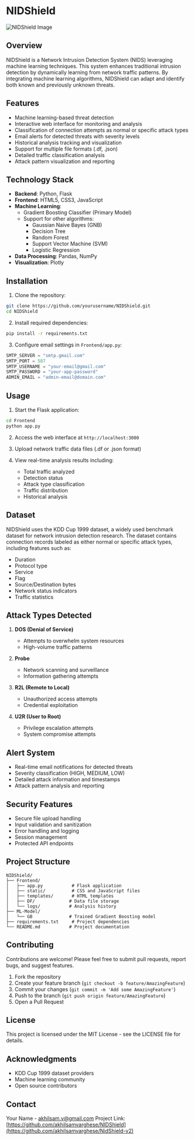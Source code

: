 # NIDShield
![NIDShield Image](<Frontend/static/images/Screenshot 2025-02-26 at 5.10.46 AM.png>)
## Overview
NIDShield is a Network Intrusion Detection System (NIDS) leveraging machine learning techniques. This system enhances traditional intrusion detection by dynamically learning from network traffic patterns. By integrating machine learning algorithms, NIDShield can adapt and identify both known and previously unknown threats.

## Features
- Machine learning-based threat detection
- Interactive web interface for monitoring and analysis
- Classification of connection attempts as normal or specific attack types
- Email alerts for detected threats with severity levels
- Historical analysis tracking and visualization
- Support for multiple file formats (.df, .json)
- Detailed traffic classification analysis
- Attack pattern visualization and reporting

## Technology Stack
- **Backend**: Python, Flask
- **Frontend**: HTML5, CSS3, JavaScript
- **Machine Learning**:
  - Gradient Boosting Classifier (Primary Model)
  - Support for other algorithms:
    - Gaussian Naive Bayes (GNB)
    - Decision Tree
    - Random Forest
    - Support Vector Machine (SVM)
    - Logistic Regression
- **Data Processing**: Pandas, NumPy
- **Visualization**: Plotly

## Installation

1. Clone the repository:
```bash
git clone https://github.com/yourusername/NIDShield.git
cd NIDShield
```

2. Install required dependencies:
```bash
pip install -r requirements.txt
```

3. Configure email settings in `Frontend/app.py`:
```python
SMTP_SERVER = "smtp.gmail.com"
SMTP_PORT = 587
SMTP_USERNAME = "your-email@gmail.com"
SMTP_PASSWORD = "your-app-password"
ADMIN_EMAIL = "admin-email@domain.com"
```

## Usage

1. Start the Flask application:
```bash
cd Frontend
python app.py
```

2. Access the web interface at `http://localhost:3000`

3. Upload network traffic data files (.df or .json format)

4. View real-time analysis results including:
   - Total traffic analyzed
   - Detection status
   - Attack type classification
   - Traffic distribution
   - Historical analysis

## Dataset
NIDShield uses the KDD Cup 1999 dataset, a widely used benchmark dataset for network intrusion detection research. The dataset contains connection records labeled as either normal or specific attack types, including features such as:
- Duration
- Protocol type
- Service
- Flag
- Source/Destination bytes
- Network status indicators
- Traffic statistics

## Attack Types Detected
1. **DOS (Denial of Service)**
   - Attempts to overwhelm system resources
   - High-volume traffic patterns

2. **Probe**
   - Network scanning and surveillance
   - Information gathering attempts

3. **R2L (Remote to Local)**
   - Unauthorized access attempts
   - Credential exploitation

4. **U2R (User to Root)**
   - Privilege escalation attempts
   - System compromise attempts

## Alert System
- Real-time email notifications for detected threats
- Severity classification (HIGH, MEDIUM, LOW)
- Detailed attack information and timestamps
- Attack pattern analysis and reporting

## Security Features
- Secure file upload handling
- Input validation and sanitization
- Error handling and logging
- Session management
- Protected API endpoints

## Project Structure
```
NIDShield/
├── Frontend/
│   ├── app.py           # Flask application
│   ├── static/          # CSS and JavaScript files
│   ├── templates/       # HTML templates
│   ├── DF/             # Data file storage
│   └── logs/           # Analysis history
├── ML-Model/
│   └── GB              # Trained Gradient Boosting model
├── requirements.txt     # Project dependencies
└── README.md           # Project documentation
```

## Contributing
Contributions are welcome! Please feel free to submit pull requests, report bugs, and suggest features.

1. Fork the repository
2. Create your feature branch (`git checkout -b feature/AmazingFeature`)
3. Commit your changes (`git commit -m 'Add some AmazingFeature'`)
4. Push to the branch (`git push origin feature/AmazingFeature`)
5. Open a Pull Request

## License
This project is licensed under the MIT License - see the LICENSE file for details.

## Acknowledgments
- KDD Cup 1999 dataset providers
- Machine learning community
- Open source contributors

## Contact
Your Name - [akhilsam.v@gmail.com](mailto:akhilsam.v@gmail.com)
Project Link: [https://github.com/akhilsamvarghese/NIDShield](https://github.com/akhilsamvarghese/NidShield-v2)


